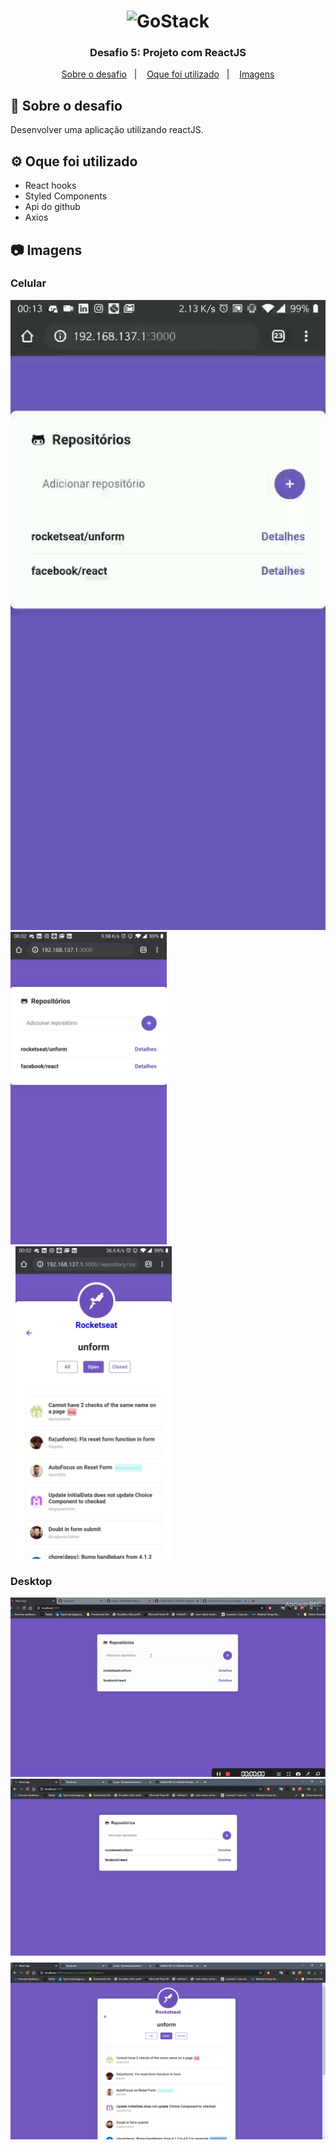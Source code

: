 <h1 align="center">
    <img alt="GoStack" src="https://rocketseat-cdn.s3-sa-east-1.amazonaws.com/bootcamp-header.png" width="200px" />
</h1>

<h3 align="center">
  Desafio 5: Projeto com ReactJS
</h3>

<p align="center">
  <a href="#rocket-sobre-o-desafio">Sobre o desafio</a>&nbsp;&nbsp;&nbsp;|&nbsp;&nbsp;&nbsp;
  <a href='#gear-oque-foi-utilizado'>Oque foi utilizado</a>&nbsp;&nbsp;&nbsp;|&nbsp;&nbsp;&nbsp;
  <a href="#camera-imagens">Imagens</a>
</p>

## :rocket: Sobre o desafio

Desenvolver uma aplicação utilizando reactJS.

## :gear: Oque foi utilizado
<ul>
  <li>React hooks</li>
  <li>Styled Components</li>
  <li>Api do github</li>
  <li>Axios</li>
</ul>

## :camera: Imagens

### Celular
<img src='img/demo_cel.gif'>
<div >
  <img src='img/cel_main.jpeg' style='height: 500px;' alt='Aplicação rodando no celular'>
  <img src='img/cel_repository.jpeg' style='height: 500px; margin-left: 8px;' alt='Aplicação rodando no celular'>
</div>

### Desktop
<img src='img/demo_desk.gif'>
<div >
  <img src='img/desk_main.png' alt='Aplicação rodando no desktop'>
  <img src='img/desk_repository.png' style='margin-top: 8px;' alt='Aplicação rodando no desktop'>
</div>

